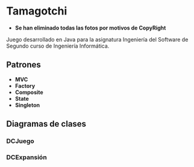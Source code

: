 # Tamagotchi

- **Se han eliminado todas las fotos por motivos de CopyRight**
  
Juego desarrollado en Java para la asignatura Ingeniería del Software de Segundo curso de Ingeniería Informática.

## Patrones
- **MVC**
- **Factory**
- **Composite**
- **State**
- **Singleton**

## Diagramas de clases
### DCJuego
[](https://github.com/dalferr/Tamagotchi/blob/master/Documentacion/Diagramas_de_clases/patronJuego.jpg)
### DCExpansión
[](https://github.com/dalferr/Tamagotchi/blob/master/Documentacion/Diagramas_de_clases/DCExpansion.png)
